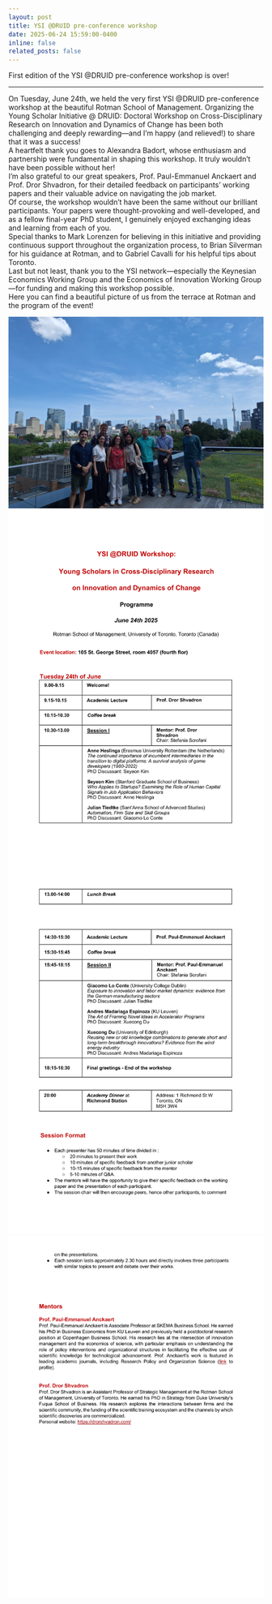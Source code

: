 ```yaml
---
layout: post
title: YSI @DRUID pre-conference workshop
date: 2025-06-24 15:59:00-0400
inline: false
related_posts: false
---
```


First edition of the YSI @DRUID pre-conference workshop is over!


---

On Tuesday, June 24th, we held the very first YSI @DRUID pre-conference workshop at the beautiful Rotman School of Management. Organizing the Young Scholar Initiative @ DRUID: Doctoral Workshop on Cross-Disciplinary Research on Innovation and Dynamics of Change has been both challenging and deeply rewarding—and I’m happy (and relieved!) to share that it was a success! <br>
A heartfelt thank you goes to Alexandra Badort, whose enthusiasm and partnership were fundamental in shaping this workshop. It truly wouldn’t have been possible without her! <br>
I’m also grateful to our great speakers, Prof. Paul-Emmanuel Anckaert and Prof. Dror Shvadron, for their detailed feedback on participants’ working papers and their valuable advice on navigating the job market. <br>
Of course, the workshop wouldn’t have been the same without our brilliant participants. Your papers were thought-provoking and well-developed, and as a fellow final-year PhD student, I genuinely enjoyed exchanging ideas and learning from each of you. <br>
Special thanks to Mark Lorenzen for believing in this initiative and providing continuous support throughout the organization process, to Brian Silverman for his guidance at Rotman, and to Gabriel Cavalli for his helpful tips about Toronto. <br>
Last but not least, thank you to the YSI network—especially the Keynesian Economics Working Group and the Economics of Innovation Working Group—for funding and making this workshop possible. <br>
Here you can find a beautiful picture of us from the terrace at Rotman and the program of the event!

<img src="Photo_YSI_DRUID_workshop.jpg" alt="Photo_YSI_DRUID_workshop" class="responsive">
<img src="220525_Programme-YSI-DRUID-2025-1.png" alt="220525_Programme-YSI-DRUID-2025-1" class="responsive">
<img src="220525_Programme-YSI-DRUID-2025-2.png" alt="220525_Programme-YSI-DRUID-2025-2" class="responsive">
<img src="220525_Programme-YSI-DRUID-2025-3.png" alt="220525_Programme-YSI-DRUID-2025-3" class="responsive">
